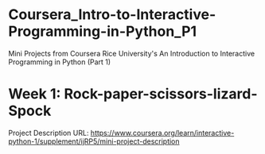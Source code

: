 # Coursera_Intro-to-Interactive-Programming-in-Python_P1
Mini Projects from Coursera Rice University's An Introduction to Interactive Programming in Python (Part 1)

# Week 1: Rock-paper-scissors-lizard-Spock

Project Description URL: https://www.coursera.org/learn/interactive-python-1/supplement/ijRP5/mini-project-description
